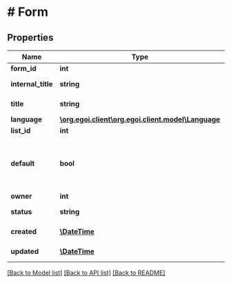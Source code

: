 # # Form

## Properties

Name | Type | Description | Notes
------------ | ------------- | ------------- | -------------
**form_id** | **int** |  | [optional] [readonly] 
**internal_title** | **string** | Internal title of the form | [optional] [default to '$request.body#/title']
**title** | **string** | Title of the form | 
**language** | [**\org.egoi.client\org.egoi.client.model\Language**](Language.md) |  | [optional] 
**list_id** | **int** |  | [optional] 
**default** | **bool** | True if this is the default form in the list, false otherwise | [optional] 
**owner** | **int** |  | [optional] 
**status** | **string** | Status of the form | [optional] [readonly] 
**created** | [**\DateTime**](\DateTime.md) | The date and time | [optional] 
**updated** | [**\DateTime**](\DateTime.md) | The date and time | [optional] 

[[Back to Model list]](../../README.md#documentation-for-models) [[Back to API list]](../../README.md#documentation-for-api-endpoints) [[Back to README]](../../README.md)


